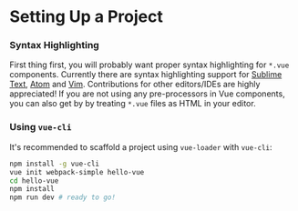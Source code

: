 # Setting Up a Project

### Syntax Highlighting

First thing first, you will probably want proper syntax highlighting for `*.vue` components. Currently there are syntax highlighting support for [Sublime Text](https://github.com/vuejs/vue-syntax-highlight), [Atom](https://atom.io/packages/language-vue) and [Vim](https://github.com/posva/vim-vue). Contributions for other editors/IDEs are highly appreciated! If you are not using any pre-processors in Vue components, you can also get by by treating `*.vue` files as HTML in your editor.

### Using `vue-cli`

It's recommended to scaffold a project using `vue-loader` with `vue-cli`:

``` bash
npm install -g vue-cli
vue init webpack-simple hello-vue
cd hello-vue
npm install
npm run dev # ready to go!
```
